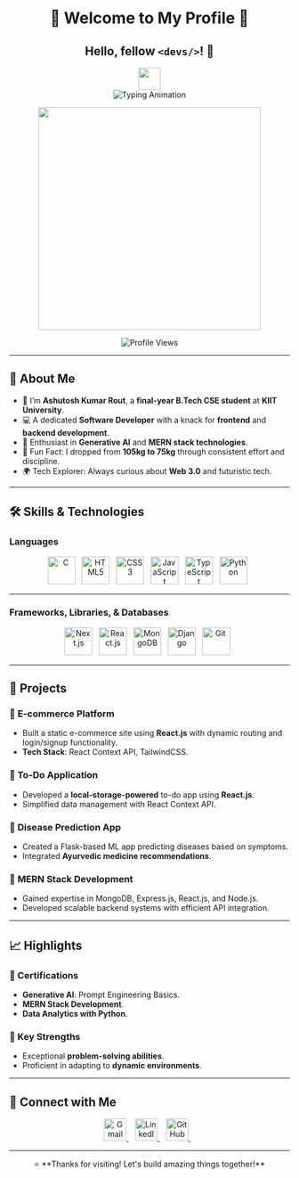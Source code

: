 <div align="center">
  <h1>
    🌟 Welcome to My Profile 🌟  
  </h1>
  <h2>
    Hello, fellow <code>&lt;devs/&gt;</code>! 👋  
  </h2>
  <img src="https://user-images.githubusercontent.com/42378118/110234147-e3259600-7f4e-11eb-95be-0c4047144dea.gif" width="40">
</div>

<div align="center">
  <img src="https://readme-typing-svg.demolab.com?font=Fira+Code&size=22&duration=2000&pause=500&color=F75275&center=true&vCenter=true&width=440&lines=Software+Developer+%7C+Frontend+%26+Backend+Enthusiast;Generative+AI+%7C+Prompt+Engineer+%7C+MERN+Developer" alt="Typing Animation">
</div>

<p align="center">
  <img src="https://github-readme-stats.vercel.app/api?username=Ashutosh-Kumar-Rout&count_private=true&theme=radical&show_icons=true" width="400">
</p>

<div align="center">
  <img src="https://komarev.com/ghpvc/?username=routAshutoshhh&color=brightgreen" alt="Profile Views">
</div>

---

## 🎯 About Me

- 🌱 I’m **Ashutosh Kumar Rout**, a **final-year B.Tech CSE student** at **KIIT University**.  
- 💻 A dedicated **Software Developer** with a knack for **frontend** and **backend development**.  
- 🤖 Enthusiast in **Generative AI** and **MERN stack technologies**.  
- 🌟 Fun Fact: I dropped from **105kg to 75kg** through consistent effort and discipline.  
- 🌍 Tech Explorer: Always curious about **Web 3.0** and futuristic tech.  

---

## 🛠️ Skills & Technologies

### **Languages**  
<div align="center">
  <img src="https://www.svgrepo.com/show/303480/c-logo.svg" height="50px" alt="C">&nbsp;&nbsp;
  <img src="https://www.svgrepo.com/show/349402/html5.svg" height="50px" alt="HTML5">&nbsp;&nbsp;
  <img src="https://www.svgrepo.com/show/349330/css3.svg" height="50px" alt="CSS3">&nbsp;&nbsp;
  <img src="https://www.svgrepo.com/show/349419/javascript.svg" height="50px" alt="JavaScript">&nbsp;&nbsp;
  <img src="https://www.svgrepo.com/show/349540/typescript.svg" height="50px" alt="TypeScript">&nbsp;&nbsp;
  <img src="https://upload.wikimedia.org/wikipedia/commons/c/c3/Python-logo-notext.svg" height="50px" alt="Python">&nbsp;&nbsp;
</div>

---

### **Frameworks, Libraries, & Databases**  
<div align="center">
  <img src="https://ui-lib.com/blog/wp-content/uploads/2021/12/nextjs-boilerplate-logo.png" height="50px" alt="Next.js">&nbsp;&nbsp;
  <img src="https://www.svgrepo.com/show/355190/reactjs.svg" height="50px" alt="React.js">&nbsp;&nbsp;
  <img src="https://www.svgrepo.com/show/331488/mongodb.svg" height="50px" alt="MongoDB">&nbsp;&nbsp;
  <img src="https://www.svgrepo.com/show/353657/django-icon.svg" height="50px" alt="Django">&nbsp;&nbsp;
  <img src="https://www.svgrepo.com/show/373623/git.svg" height="50px" alt="Git">&nbsp;&nbsp;
</div>

---

## 🚀 Projects  

### 🔹 **E-commerce Platform**  
- Built a static e-commerce site using **React.js** with dynamic routing and login/signup functionality.  
- **Tech Stack**: React Context API, TailwindCSS.  

### 🔹 **To-Do Application**  
- Developed a **local-storage-powered** to-do app using **React.js**.  
- Simplified data management with React Context API.

### 🔹 **Disease Prediction App**  
- Created a Flask-based ML app predicting diseases based on symptoms.  
- Integrated **Ayurvedic medicine recommendations**.  

### 🔹 **MERN Stack Development**  
- Gained expertise in MongoDB, Express.js, React.js, and Node.js.  
- Developed scalable backend systems with efficient API integration.

---

## 📈 Highlights  

### 🌟 Certifications  
- **Generative AI**: Prompt Engineering Basics.  
- **MERN Stack Development**.  
- **Data Analytics with Python**.  

### 🌟 Key Strengths  
- Exceptional **problem-solving abilities**.  
- Proficient in adapting to **dynamic environments**.

---

## 💬 Connect with Me  

<div align="center">
  <a href="mailto:ashutossshhh17@gmail.com">
    <img src="https://www.svgrepo.com/show/223047/gmail.svg" height="40px" alt="Gmail">
  </a>&nbsp;&nbsp;
  <a href="https://www.linkedin.com/in/ashutoshktrout">
    <img src="https://www.svgrepo.com/show/134579/linkedin.svg" height="40px" alt="LinkedIn">
  </a>&nbsp;&nbsp;
  <a href="https://github.com/routAshutoshhh">
    <img src="https://www.svgrepo.com/show/373623/git.svg" height="40px" alt="GitHub">
  </a>&nbsp;&nbsp;
</div>

---

<p align="center">
  ⭐️ **Thanks for visiting! Let's build amazing things together!**  
</p>
